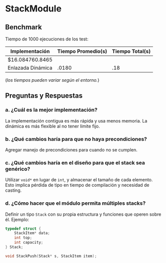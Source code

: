 # StackModule

## Benchmark

Tiempo de 1000 ejecuciones de los test:

| Implementación         | Tiempo Promedio(s) | Tiempo Total(s)|
|------------------------|------------|-------------------|
$16.084760.8465 |
| Enlazada Dinámica      | .0180 | .18 |

(*los tiempos pueden variar según el entorno.*)

## Preguntas y Respuestas

### a. ¿Cuál es la mejor implementación?

La implementación contigua es más rápida y usa menos memoria. La dinámica es
más flexible al no tener límite fijo.

### b. ¿Qué cambios haría para que no haya precondiciones?

Agregar manejo de precondiciones para cuando no se cumplen.

### c. ¿Qué cambios haría en el diseño para que el stack sea genérico?

Utilizar `void*` en lugar de `int`, y almacenar el tamaño de cada elemento.
Esto implica pérdida de tipo en tiempo de compilación y necesidad de casting.

### d. ¿Cómo hacer que el módulo permita múltiples stacks?

Definir un tipo `Stack` con su propia estructura y funciones que
operen sobre él. Ejemplo:

```c
typedef struct {
    StackItem* data;
    int top;
    int capacity;
} Stack;

void StackPush(Stack* s, StackItem item);
```

